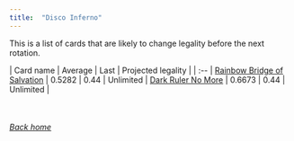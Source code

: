 ```yaml
---
title:  "Disco Inferno"
---
```


This is a list of cards that are likely to change legality before the next rotation.

| Card name | Average | Last | Projected legality |
| :-- |
[Rainbow Bridge of Salvation](https://db.ygoprodeck.com/card/?search=Rainbow%20Bridge%20of%20Salvation) | 0.5282 | 0.44 | Unlimited |
[Dark Ruler No More](https://db.ygoprodeck.com/card/?search=Dark%20Ruler%20No%20More) | 0.6673 | 0.44 | Unlimited |

<br>

###### [Back home](index)